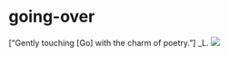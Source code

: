 # going-over
[“Gently touching [Go] with the charm of poetry.”]  _L.
![ ](https://quotefancy.com/media/wallpaper/3840x2160/2666270-Lucretius-Quote-Gently-touching-with-the-charm-of-poetry.jpg)
